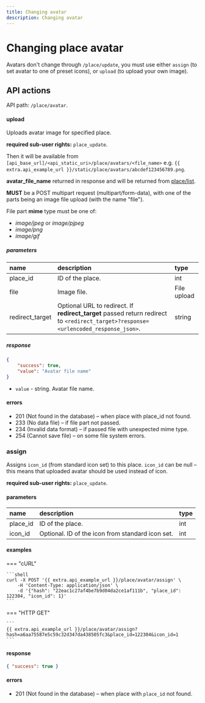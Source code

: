 ```yaml
---
title: Changing avatar
description: Changing avatar
---
```


# Changing place avatar

Avatars don't change through `/place/update`, you must use either `assign` (to set avatar to one of preset icons),
or `upload` (to upload your own image). 

## API actions

API path: `/place/avatar`.

#### upload

Uploads avatar image for specified place.

**required sub-user rights:** `place_update`.

Then it will be available from `[api_base_url]/<api_static_uri>/place/avatars/<file_name>`
e.g. `{{ extra.api_example_url }}/static/place/avatars/abcdef123456789.png`.

**avatar_file_name** returned in response and will be returned from [place/list](./index.md#list).

**MUST** be a POST multipart request (multipart/form-data),
with one of the parts being an image file upload (with the name "file").

File part **mime** type must be one of:

* _image/jpeg_ or _image/pjpeg_
* _image/png_
* _image/gif_

##### parameters

| name | description | type | 
| :--- | :--- | :--- | 
| place_id | ID of the place. | int |
| file | Image file. | File upload |
| redirect_target | Optional URL to redirect. If **redirect_target** passed return redirect to `<redirect_target>?response=<urlencoded_response_json>`. | string |

##### response

```json
{
    "success": true,
    "value": "Avatar file name"
}
```

* `value` - string. Avatar file name.

#### errors

* 201 (Not found in the database) – when place with place_id not found.
* 233 (No data file) – if file part not passed.
* 234 (Invalid data format) – if passed file with unexpected mime type.
* 254 (Cannot save file) – on some file system errors.

### assign

Assigns `icon_id` (from standard icon set) to this place. `icon_id` can be null – this means that uploaded avatar should
 be used instead of icon.

**required sub-user rights:** `place_update`.

#### parameters

| name | description | type | 
| :--- | :--- | :--- | 
| place_id | ID of the place. | int |
| icon_id | Optional. ID of the icon from standard icon set. | int |

#### examples

=== "cURL"

    ```shell
    curl -X POST '{{ extra.api_example_url }}/place/avatar/assign' \
        -H 'Content-Type: application/json' \ 
        -d '{"hash": "22eac1c27af4be7b9d04da2ce1af111b", "place_id": 122304, "icon_id": 1}'
    ```

=== "HTTP GET"

    ```
    {{ extra.api_example_url }}/place/avatar/assign?hash=a6aa75587e5c59c32d347da438505fc3&place_id=122304&icon_id=1
    ```

#### response

```json
{ "success": true }
```

#### errors

* 201 (Not found in the database) – when place with `place_id` not found.
